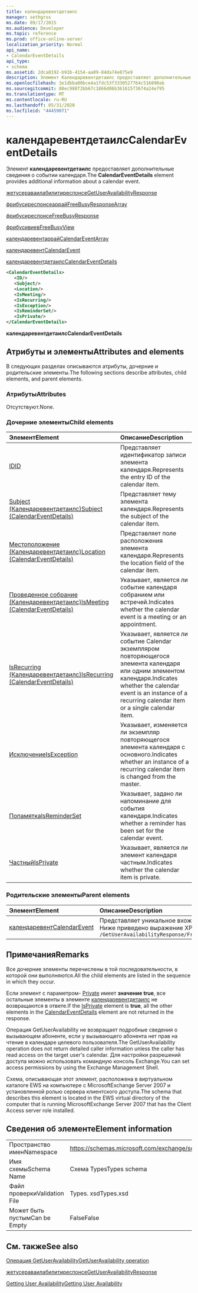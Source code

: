 ```yaml
---
title: календаревентдетаилс
manager: sethgros
ms.date: 09/17/2015
ms.audience: Developer
ms.topic: reference
ms.prod: office-online-server
localization_priority: Normal
api_name:
- CalendarEventDetails
api_type:
- schema
ms.assetid: 2dca0192-b91b-4154-aa09-84da74e875e9
description: Элемент Календаревентдетаилс предоставляет дополнительные сведения о событии календаря.
ms.openlocfilehash: 3e1dbba00bce4a1fdc53f3330527764c516890ab
ms.sourcegitcommit: 88ec988f2bb67c1866d06b361615f3674a24e795
ms.translationtype: MT
ms.contentlocale: ru-RU
ms.lasthandoff: 05/31/2020
ms.locfileid: "44459071"
---
```

# <a name="calendareventdetails"></a><span data-ttu-id="1548a-103">календаревентдетаилс</span><span class="sxs-lookup"><span data-stu-id="1548a-103">CalendarEventDetails</span></span>

<span data-ttu-id="1548a-104">Элемент **календаревентдетаилс** предоставляет дополнительные сведения о событии календаря.</span><span class="sxs-lookup"><span data-stu-id="1548a-104">The **CalendarEventDetails** element provides additional information about a calendar event.</span></span> 
  
[<span data-ttu-id="1548a-105">жетусераваилабилитиреспонсе</span><span class="sxs-lookup"><span data-stu-id="1548a-105">GetUserAvailabilityResponse</span></span>](getuseravailabilityresponse.md)
  
[<span data-ttu-id="1548a-106">фрибусиреспонсеаррай</span><span class="sxs-lookup"><span data-stu-id="1548a-106">FreeBusyResponseArray</span></span>](freebusyresponsearray.md)
  
[<span data-ttu-id="1548a-107">фрибусиреспонсе</span><span class="sxs-lookup"><span data-stu-id="1548a-107">FreeBusyResponse</span></span>](freebusyresponse.md)
  
[<span data-ttu-id="1548a-108">фрибусивиев</span><span class="sxs-lookup"><span data-stu-id="1548a-108">FreeBusyView</span></span>](freebusyview.md)
  
[<span data-ttu-id="1548a-109">календаревентаррай</span><span class="sxs-lookup"><span data-stu-id="1548a-109">CalendarEventArray</span></span>](calendareventarray.md)
  
[<span data-ttu-id="1548a-110">календаревент</span><span class="sxs-lookup"><span data-stu-id="1548a-110">CalendarEvent</span></span>](calendarevent.md)
  
[<span data-ttu-id="1548a-111">календаревентдетаилс</span><span class="sxs-lookup"><span data-stu-id="1548a-111">CalendarEventDetails</span></span>](calendareventdetails.md)
  
```xml
<CalendarEventDetails>
   <ID/>
   <Subject/>
   <Location/>
   <IsMeeting/>
   <IsRecurring/>
   <IsException/>
   <IsReminderSet/>
   <IsPrivate/>
</CalendarEventDetails>
```

 <span data-ttu-id="1548a-112">**календаревентдетаилс**</span><span class="sxs-lookup"><span data-stu-id="1548a-112">**CalendarEventDetails**</span></span>
## <a name="attributes-and-elements"></a><span data-ttu-id="1548a-113">Атрибуты и элементы</span><span class="sxs-lookup"><span data-stu-id="1548a-113">Attributes and elements</span></span>

<span data-ttu-id="1548a-114">В следующих разделах описываются атрибуты, дочерние и родительские элементы.</span><span class="sxs-lookup"><span data-stu-id="1548a-114">The following sections describe attributes, child elements, and parent elements.</span></span>
  
### <a name="attributes"></a><span data-ttu-id="1548a-115">Атрибуты</span><span class="sxs-lookup"><span data-stu-id="1548a-115">Attributes</span></span>

<span data-ttu-id="1548a-116">Отсутствуют.</span><span class="sxs-lookup"><span data-stu-id="1548a-116">None.</span></span>
  
### <a name="child-elements"></a><span data-ttu-id="1548a-117">Дочерние элементы</span><span class="sxs-lookup"><span data-stu-id="1548a-117">Child elements</span></span>

|<span data-ttu-id="1548a-118">**Элемент**</span><span class="sxs-lookup"><span data-stu-id="1548a-118">**Element**</span></span>|<span data-ttu-id="1548a-119">**Описание**</span><span class="sxs-lookup"><span data-stu-id="1548a-119">**Description**</span></span>|
|:-----|:-----|
|[<span data-ttu-id="1548a-120">ID</span><span class="sxs-lookup"><span data-stu-id="1548a-120">ID</span></span>](id.md) <br/> |<span data-ttu-id="1548a-121">Представляет идентификатор записи элемента календаря.</span><span class="sxs-lookup"><span data-stu-id="1548a-121">Represents the entry ID of the calendar item.</span></span>  <br/> |
|[<span data-ttu-id="1548a-122">Subject (Календаревентдетаилс)</span><span class="sxs-lookup"><span data-stu-id="1548a-122">Subject (CalendarEventDetails)</span></span>](subject-calendareventdetails.md) <br/> |<span data-ttu-id="1548a-123">Представляет тему элемента календаря.</span><span class="sxs-lookup"><span data-stu-id="1548a-123">Represents the subject of the calendar item.</span></span>  <br/> |
|[<span data-ttu-id="1548a-124">Местоположение (Календаревентдетаилс)</span><span class="sxs-lookup"><span data-stu-id="1548a-124">Location (CalendarEventDetails)</span></span>](location-calendareventdetails.md) <br/> |<span data-ttu-id="1548a-125">Представляет поле расположения элемента календаря.</span><span class="sxs-lookup"><span data-stu-id="1548a-125">Represents the location field of the calendar item.</span></span>  <br/> |
|[<span data-ttu-id="1548a-126">Проведенное собрание (Календаревентдетаилс)</span><span class="sxs-lookup"><span data-stu-id="1548a-126">IsMeeting (CalendarEventDetails)</span></span>](ismeeting-calendareventdetails.md) <br/> |<span data-ttu-id="1548a-127">Указывает, является ли событие календаря собранием или встречей.</span><span class="sxs-lookup"><span data-stu-id="1548a-127">Indicates whether the calendar event is a meeting or an appointment.</span></span>  <br/> |
|[<span data-ttu-id="1548a-128">IsRecurring (Календаревентдетаилс)</span><span class="sxs-lookup"><span data-stu-id="1548a-128">IsRecurring (CalendarEventDetails)</span></span>](isrecurring-calendareventdetails.md) <br/> |<span data-ttu-id="1548a-129">Указывает, является ли событие Calendar экземпляром повторяющегося элемента календаря или одним элементом календаря.</span><span class="sxs-lookup"><span data-stu-id="1548a-129">Indicates whether the calendar event is an instance of a recurring calendar item or a single calendar item.</span></span>  <br/> |
|[<span data-ttu-id="1548a-130">Исключение</span><span class="sxs-lookup"><span data-stu-id="1548a-130">IsException</span></span>](isexception.md) <br/> |<span data-ttu-id="1548a-131">Указывает, изменяется ли экземпляр повторяющегося элемента календаря с основного.</span><span class="sxs-lookup"><span data-stu-id="1548a-131">Indicates whether an instance of a recurring calendar item is changed from the master.</span></span>  <br/> |
|[<span data-ttu-id="1548a-132">Попамятка</span><span class="sxs-lookup"><span data-stu-id="1548a-132">IsReminderSet</span></span>](isreminderset.md) <br/> |<span data-ttu-id="1548a-133">Указывает, задано ли напоминание для события календаря.</span><span class="sxs-lookup"><span data-stu-id="1548a-133">Indicates whether a reminder has been set for the calendar event.</span></span>  <br/> |
|[<span data-ttu-id="1548a-134">Частный</span><span class="sxs-lookup"><span data-stu-id="1548a-134">IsPrivate</span></span>](isprivate.md) <br/> |<span data-ttu-id="1548a-135">Указывает, является ли элемент календаря частным.</span><span class="sxs-lookup"><span data-stu-id="1548a-135">Indicates whether the calendar item is private.</span></span>  <br/> |
   
### <a name="parent-elements"></a><span data-ttu-id="1548a-136">Родительские элементы</span><span class="sxs-lookup"><span data-stu-id="1548a-136">Parent elements</span></span>

|<span data-ttu-id="1548a-137">**Элемент**</span><span class="sxs-lookup"><span data-stu-id="1548a-137">**Element**</span></span>|<span data-ttu-id="1548a-138">**Описание**</span><span class="sxs-lookup"><span data-stu-id="1548a-138">**Description**</span></span>|
|:-----|:-----|
|[<span data-ttu-id="1548a-139">календаревент</span><span class="sxs-lookup"><span data-stu-id="1548a-139">CalendarEvent</span></span>](calendarevent.md) <br/> |<span data-ttu-id="1548a-140">Представляет уникальное вхождение элемента календаря.</span><span class="sxs-lookup"><span data-stu-id="1548a-140">Represents a unique calendar item occurrence.</span></span>  <br/> <span data-ttu-id="1548a-141">Ниже приведено выражение XPath 2,0 для этого элемента:</span><span class="sxs-lookup"><span data-stu-id="1548a-141">The following is the XPath 2.0 expression to this element:</span></span>  <br/>  `/GetUserAvailabilityResponse/FreeBusyResponseArray/FreeBusyResponse/FreeBusyView/CalendarEventArray/CalendarEvent[i]` <br/> |
   
## <a name="remarks"></a><span data-ttu-id="1548a-142">Примечания</span><span class="sxs-lookup"><span data-stu-id="1548a-142">Remarks</span></span>

<span data-ttu-id="1548a-143">Все дочерние элементы перечислены в той последовательности, в которой они выполняются.</span><span class="sxs-lookup"><span data-stu-id="1548a-143">All the child elements are listed in the sequence in which they occur.</span></span> 
  
<span data-ttu-id="1548a-144">Если элемент с параметром- [Private](isprivate.md) имеет **значение true**, все остальные элементы в элементе [календаревентдетаилс](calendareventdetails.md) не возвращаются в ответе.</span><span class="sxs-lookup"><span data-stu-id="1548a-144">If the [IsPrivate](isprivate.md) element is **true**, all the other elements in the [CalendarEventDetails](calendareventdetails.md) element are not returned in the response.</span></span> 
  
<span data-ttu-id="1548a-145">Операция GetUserAvailability не возвращает подробные сведения о вызывающем абоненте, если у вызывающего абонента нет прав на чтение в календаре целевого пользователя.</span><span class="sxs-lookup"><span data-stu-id="1548a-145">The GetUserAvailability operation does not return detailed caller information unless the caller has read access on the target user's calendar.</span></span> <span data-ttu-id="1548a-146">Для настройки разрешений доступа можно использовать командную консоль Exchange.</span><span class="sxs-lookup"><span data-stu-id="1548a-146">You can set access permissions by using the Exchange Management Shell.</span></span>
  
<span data-ttu-id="1548a-147">Схема, описывающая этот элемент, расположена в виртуальном каталоге EWS на компьютере с MicrosoftExchange Server 2007 и установленной ролью сервера клиентского доступа.</span><span class="sxs-lookup"><span data-stu-id="1548a-147">The schema that describes this element is located in the EWS virtual directory of the computer that is running MicrosoftExchange Server 2007 that has the Client Access server role installed.</span></span>
  
## <a name="element-information"></a><span data-ttu-id="1548a-148">Сведения об элементе</span><span class="sxs-lookup"><span data-stu-id="1548a-148">Element information</span></span>

|||
|:-----|:-----|
|<span data-ttu-id="1548a-149">Пространство имен</span><span class="sxs-lookup"><span data-stu-id="1548a-149">Namespace</span></span>  <br/> |https://schemas.microsoft.com/exchange/services/2006/types  <br/> |
|<span data-ttu-id="1548a-150">Имя схемы</span><span class="sxs-lookup"><span data-stu-id="1548a-150">Schema Name</span></span>  <br/> |<span data-ttu-id="1548a-151">Схема Types</span><span class="sxs-lookup"><span data-stu-id="1548a-151">Types schema</span></span>  <br/> |
|<span data-ttu-id="1548a-152">Файл проверки</span><span class="sxs-lookup"><span data-stu-id="1548a-152">Validation File</span></span>  <br/> |<span data-ttu-id="1548a-153">Types. xsd</span><span class="sxs-lookup"><span data-stu-id="1548a-153">Types.xsd</span></span>  <br/> |
|<span data-ttu-id="1548a-154">Может быть пустым</span><span class="sxs-lookup"><span data-stu-id="1548a-154">Can be Empty</span></span>  <br/> |<span data-ttu-id="1548a-155">False</span><span class="sxs-lookup"><span data-stu-id="1548a-155">False</span></span>  <br/> |
   
## <a name="see-also"></a><span data-ttu-id="1548a-156">См. также</span><span class="sxs-lookup"><span data-stu-id="1548a-156">See also</span></span>



[<span data-ttu-id="1548a-157">Операция GetUserAvailability</span><span class="sxs-lookup"><span data-stu-id="1548a-157">GetUserAvailability operation</span></span>](getuseravailability-operation.md)
  
[<span data-ttu-id="1548a-158">жетусераваилабилитиреспонсе</span><span class="sxs-lookup"><span data-stu-id="1548a-158">GetUserAvailabilityResponse</span></span>](getuseravailabilityresponse.md)


[<span data-ttu-id="1548a-159">Getting User Availability</span><span class="sxs-lookup"><span data-stu-id="1548a-159">Getting User Availability</span></span>](https://msdn.microsoft.com/library/d4133fcb-9b0f-4e6b-aadf-a389da83516a%28Office.15%29.aspx)


